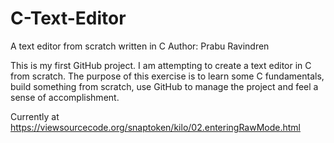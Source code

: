 # C-Text-Editor
A text editor from scratch written in C
Author: Prabu Ravindren

This is my first GitHub project. I am attempting to create a text editor in C from scratch. The purpose of this exercise is to learn some C fundamentals, build something from scratch, use GitHub to manage the project and feel a sense of accomplishment.

Currently at
https://viewsourcecode.org/snaptoken/kilo/02.enteringRawMode.html
